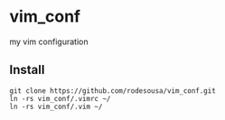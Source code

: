 # vim_conf
my vim configuration

## Install

```
git clone https://github.com/rodesousa/vim_conf.git
ln -rs vim_conf/.vimrc ~/
ln -rs vim_conf/.vim ~/
```
